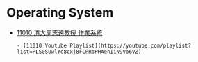# Operating System

- [11010 清大周志遠教授 作業系統](https://ocw.nthu.edu.tw/ocw/index.php?page=course&cid=295&)

      - [11010 Youtube Playlist](https://youtube.com/playlist?list=PLS0SUwlYe8cxj8FCPRoPHAehIiN9Vo6VZ)

